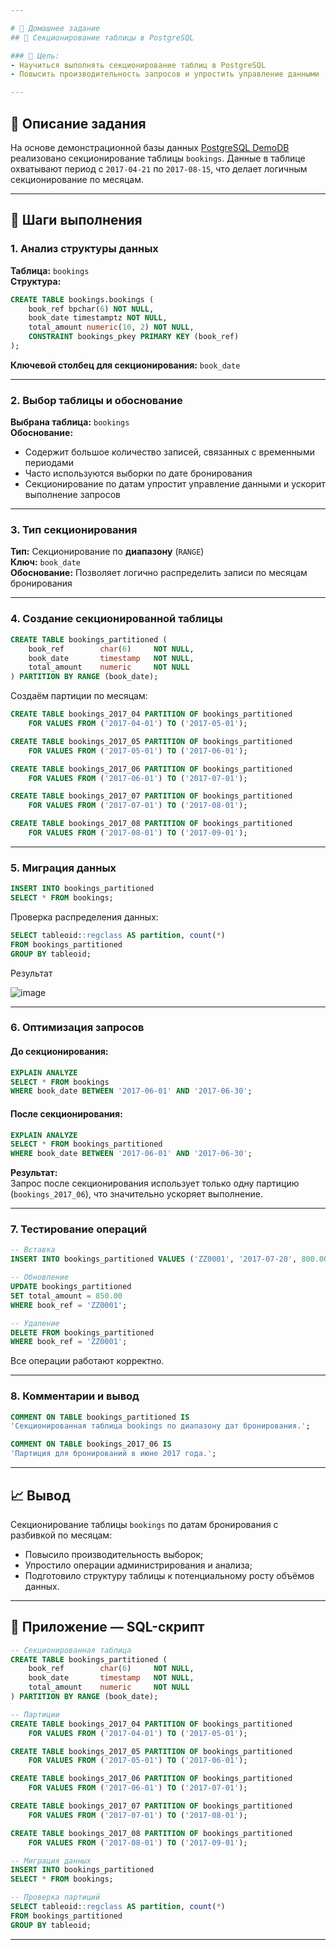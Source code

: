 ```yaml
---

# 🧠 Домашнее задание  
## 📁 Секционирование таблицы в PostgreSQL

### 🎯 Цель:
- Научиться выполнять секционирование таблиц в PostgreSQL  
- Повысить производительность запросов и упростить управление данными

---
```


## 📌 Описание задания

На основе демонстрационной базы данных [PostgreSQL DemoDB](https://postgrespro.ru/education/demodb) реализовано секционирование таблицы `bookings`. Данные в таблице охватывают период с `2017-04-21` по `2017-08-15`, что делает логичным секционирование по месяцам.

---

## 🧩 Шаги выполнения

### 1. Анализ структуры данных

**Таблица:** `bookings`  
**Структура:**

```sql
CREATE TABLE bookings.bookings (
	book_ref bpchar(6) NOT NULL,
	book_date timestamptz NOT NULL,
	total_amount numeric(10, 2) NOT NULL,
	CONSTRAINT bookings_pkey PRIMARY KEY (book_ref)
);
```

**Ключевой столбец для секционирования:** `book_date`

---

### 2. Выбор таблицы и обоснование

**Выбрана таблица:** `bookings`  
**Обоснование:**  
- Содержит большое количество записей, связанных с временными периодами  
- Часто используются выборки по дате бронирования  
- Секционирование по датам упростит управление данными и ускорит выполнение запросов

---

### 3. Тип секционирования

**Тип:** Секционирование по **диапазону** (`RANGE`)  
**Ключ:** `book_date`  
**Обоснование:** Позволяет логично распределить записи по месяцам бронирования

---

### 4. Создание секционированной таблицы

```sql
CREATE TABLE bookings_partitioned (
    book_ref        char(6)     NOT NULL,
    book_date       timestamp   NOT NULL,
    total_amount    numeric     NOT NULL
) PARTITION BY RANGE (book_date);
```

Создаём партиции по месяцам:

```sql
CREATE TABLE bookings_2017_04 PARTITION OF bookings_partitioned
    FOR VALUES FROM ('2017-04-01') TO ('2017-05-01');

CREATE TABLE bookings_2017_05 PARTITION OF bookings_partitioned
    FOR VALUES FROM ('2017-05-01') TO ('2017-06-01');

CREATE TABLE bookings_2017_06 PARTITION OF bookings_partitioned
    FOR VALUES FROM ('2017-06-01') TO ('2017-07-01');

CREATE TABLE bookings_2017_07 PARTITION OF bookings_partitioned
    FOR VALUES FROM ('2017-07-01') TO ('2017-08-01');

CREATE TABLE bookings_2017_08 PARTITION OF bookings_partitioned
    FOR VALUES FROM ('2017-08-01') TO ('2017-09-01');
```

---

### 5. Миграция данных

```sql
INSERT INTO bookings_partitioned
SELECT * FROM bookings;
```

Проверка распределения данных:

```sql
SELECT tableoid::regclass AS partition, count(*)
FROM bookings_partitioned
GROUP BY tableoid;
```
Результат

![image](https://github.com/user-attachments/assets/c00a259b-b464-4d80-86c8-430af1c7a16e)


---

### 6. Оптимизация запросов

#### До секционирования:

```sql
EXPLAIN ANALYZE
SELECT * FROM bookings
WHERE book_date BETWEEN '2017-06-01' AND '2017-06-30';
```

#### После секционирования:

```sql
EXPLAIN ANALYZE
SELECT * FROM bookings_partitioned
WHERE book_date BETWEEN '2017-06-01' AND '2017-06-30';
```

**Результат:**  
Запрос после секционирования использует только одну партицию (`bookings_2017_06`), что значительно ускоряет выполнение.

---

### 7. Тестирование операций

```sql
-- Вставка
INSERT INTO bookings_partitioned VALUES ('ZZ0001', '2017-07-20', 800.00);

-- Обновление
UPDATE bookings_partitioned
SET total_amount = 850.00
WHERE book_ref = 'ZZ0001';

-- Удаление
DELETE FROM bookings_partitioned
WHERE book_ref = 'ZZ0001';
```

Все операции работают корректно.

---

### 8. Комментарии и вывод

```sql
COMMENT ON TABLE bookings_partitioned IS
'Секционированная таблица bookings по диапазону дат бронирования.';

COMMENT ON TABLE bookings_2017_06 IS
'Партиция для бронирований в июне 2017 года.';
```

---

## 📈 Вывод

Секционирование таблицы `bookings` по датам бронирования с разбивкой по месяцам:
- Повысило производительность выборок;
- Упростило операции администрирования и анализа;
- Подготовило структуру таблицы к потенциальному росту объёмов данных.

---

## 📎 Приложение — SQL-скрипт

```sql
-- Секционированная таблица
CREATE TABLE bookings_partitioned (
    book_ref        char(6)     NOT NULL,
    book_date       timestamp   NOT NULL,
    total_amount    numeric     NOT NULL
) PARTITION BY RANGE (book_date);

-- Партиции
CREATE TABLE bookings_2017_04 PARTITION OF bookings_partitioned
    FOR VALUES FROM ('2017-04-01') TO ('2017-05-01');

CREATE TABLE bookings_2017_05 PARTITION OF bookings_partitioned
    FOR VALUES FROM ('2017-05-01') TO ('2017-06-01');

CREATE TABLE bookings_2017_06 PARTITION OF bookings_partitioned
    FOR VALUES FROM ('2017-06-01') TO ('2017-07-01');

CREATE TABLE bookings_2017_07 PARTITION OF bookings_partitioned
    FOR VALUES FROM ('2017-07-01') TO ('2017-08-01');

CREATE TABLE bookings_2017_08 PARTITION OF bookings_partitioned
    FOR VALUES FROM ('2017-08-01') TO ('2017-09-01');

-- Миграция данных
INSERT INTO bookings_partitioned
SELECT * FROM bookings;

-- Проверка партиций
SELECT tableoid::regclass AS partition, count(*)
FROM bookings_partitioned
GROUP BY tableoid;
```

---
